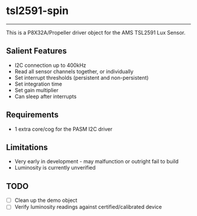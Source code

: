 # tsl2591-spin 
---------------

This is a P8X32A/Propeller driver object for the AMS TSL2591 Lux Sensor.

## Salient Features

* I2C connection up to 400kHz
* Read all sensor channels together, or individually
* Set interrupt thresholds (persistent and non-persistent)
* Set integration time
* Set gain multiplier
* Can sleep after interrupts

## Requirements

* 1 extra core/cog for the PASM I2C driver

## Limitations

* Very early in development - may malfunction or outright fail to build
* Luminosity is currently unverified

## TODO

- [ ] Clean up the demo object
- [ ] Verify luminosity readings against certified/calibrated device
